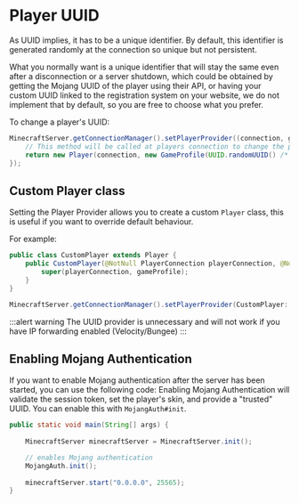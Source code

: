 # Player UUID

As UUID implies, it has to be a unique identifier. By default, this identifier is generated randomly at the connection so unique but not persistent.

What you normally want is a unique identifier that will stay the same even after a disconnection or a server shutdown, which could be obtained by getting the Mojang UUID of the player using their API, or having your custom UUID linked to the registration system on your website, we do not implement that by default, so you are free to choose what you prefer.

To change a player's UUID:

```java
MinecraftServer.getConnectionManager().setPlayerProvider((connection, gameProfile) -> {
    // This method will be called at players connection to change the player's provider
    return new Player(connection, new GameProfile(UUID.randomUUID() /* Set here your custom UUID registration system */, gameProfile.name(), gameProfile.properties()));
});
```

## Custom Player class

Setting the Player Provider allows you to create a custom `Player` class, this is useful if you want to override default behaviour.

For example:

```java
public class CustomPlayer extends Player {
    public CustomPlayer(@NotNull PlayerConnection playerConnection, @NotNull GameProfile gameProfile) {
        super(playerConnection, gameProfile);
    }
}
```

```java
MinecraftServer.getConnectionManager().setPlayerProvider(CustomPlayer::new);
```

:::alert warning
The UUID provider is unnecessary and will not work if you have IP forwarding enabled (Velocity/Bungee)
:::

## Enabling Mojang Authentication

If you want to enable Mojang authentication after the server has been started, you can use the following code:
Enabling Mojang Authentication will validate the session token, set the player's skin, and provide a "trusted" UUID. 
You can enable this with `MojangAuth#init`.

```java
public static void main(String[] args) {
    
    MinecraftServer minecraftServer = MinecraftServer.init();

    // enables Mojang authentication
    MojangAuth.init();
    
    minecraftServer.start("0.0.0.0", 25565);
}
```
